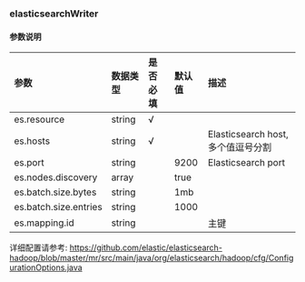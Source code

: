 ### elasticsearchWriter

#### 参数说明

| 参数                       | 数据类型      | 是否必填     | 默认值  | 描述                                     |
|:-------------------------| :-----        |:---------|:-----|:---------------------------------------| 
| es.resource              | string        | √        |      |             |
| es.hosts                 | string        | √        |      | Elasticsearch host, 多个值逗号分割            |
| es.port                  | string        |          | 9200 | Elasticsearch port                                       |
| es.nodes.discovery       | array         |          | true |                                        |
| es.batch.size.bytes      | string        |          | 1mb  |                                        |
| es.batch.size.entries    | string        |          | 1000 |                                        |
| es.mapping.id            | string        |          |      | 主键                                     |

详细配置请参考: https://github.com/elastic/elasticsearch-hadoop/blob/master/mr/src/main/java/org/elasticsearch/hadoop/cfg/ConfigurationOptions.java

 
 
 



 